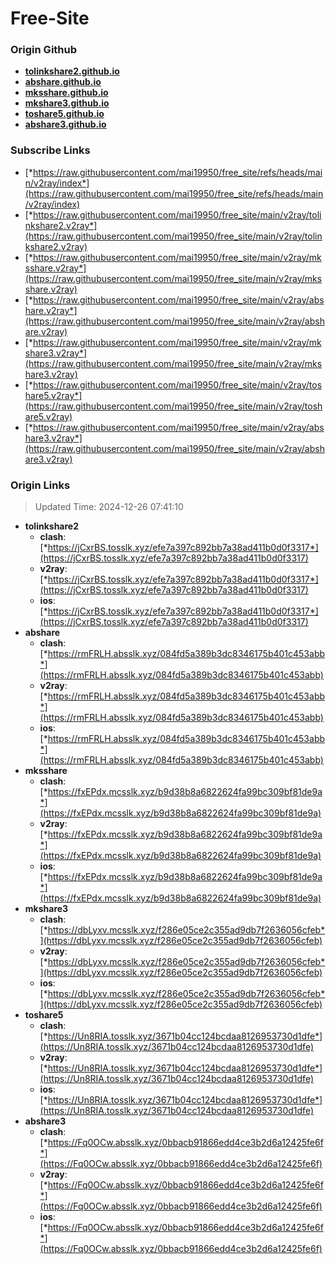# Free-Site

### Origin Github

- [**tolinkshare2.github.io**](https://github.com/tolinkshare2/tolinkshare2.github.io)
- [**abshare.github.io**](https://github.com/abshare/abshare.github.io)
- [**mksshare.github.io**](https://github.com/mksshare/mksshare.github.io)
- [**mkshare3.github.io**](https://github.com/mkshare3/mkshare3.github.io)
- [**toshare5.github.io**](https://github.com/toshare5/toshare5.github.io)
- [**abshare3.github.io**](https://github.com/abshare3/abshare3.github.io)

### Subscribe Links

- [*https://raw.githubusercontent.com/mai19950/free_site/refs/heads/main/v2ray/index*](https://raw.githubusercontent.com/mai19950/free_site/refs/heads/main/v2ray/index)
- [*https://raw.githubusercontent.com/mai19950/free_site/main/v2ray/tolinkshare2.v2ray*](https://raw.githubusercontent.com/mai19950/free_site/main/v2ray/tolinkshare2.v2ray)
- [*https://raw.githubusercontent.com/mai19950/free_site/main/v2ray/mksshare.v2ray*](https://raw.githubusercontent.com/mai19950/free_site/main/v2ray/mksshare.v2ray)
- [*https://raw.githubusercontent.com/mai19950/free_site/main/v2ray/abshare.v2ray*](https://raw.githubusercontent.com/mai19950/free_site/main/v2ray/abshare.v2ray)
- [*https://raw.githubusercontent.com/mai19950/free_site/main/v2ray/mkshare3.v2ray*](https://raw.githubusercontent.com/mai19950/free_site/main/v2ray/mkshare3.v2ray)
- [*https://raw.githubusercontent.com/mai19950/free_site/main/v2ray/toshare5.v2ray*](https://raw.githubusercontent.com/mai19950/free_site/main/v2ray/toshare5.v2ray)
- [*https://raw.githubusercontent.com/mai19950/free_site/main/v2ray/abshare3.v2ray*](https://raw.githubusercontent.com/mai19950/free_site/main/v2ray/abshare3.v2ray)

### Origin Links

> Updated Time: 2024-12-26 07:41:10

- **tolinkshare2**
  - **clash**: [*https://jCxrBS.tosslk.xyz/efe7a397c892bb7a38ad411b0d0f3317*](https://jCxrBS.tosslk.xyz/efe7a397c892bb7a38ad411b0d0f3317)
  - **v2ray**: [*https://jCxrBS.tosslk.xyz/efe7a397c892bb7a38ad411b0d0f3317*](https://jCxrBS.tosslk.xyz/efe7a397c892bb7a38ad411b0d0f3317)
  - **ios**: [*https://jCxrBS.tosslk.xyz/efe7a397c892bb7a38ad411b0d0f3317*](https://jCxrBS.tosslk.xyz/efe7a397c892bb7a38ad411b0d0f3317)
- **abshare**
  - **clash**: [*https://rmFRLH.absslk.xyz/084fd5a389b3dc8346175b401c453abb*](https://rmFRLH.absslk.xyz/084fd5a389b3dc8346175b401c453abb)
  - **v2ray**: [*https://rmFRLH.absslk.xyz/084fd5a389b3dc8346175b401c453abb*](https://rmFRLH.absslk.xyz/084fd5a389b3dc8346175b401c453abb)
  - **ios**: [*https://rmFRLH.absslk.xyz/084fd5a389b3dc8346175b401c453abb*](https://rmFRLH.absslk.xyz/084fd5a389b3dc8346175b401c453abb)
- **mksshare**
  - **clash**: [*https://fxEPdx.mcsslk.xyz/b9d38b8a6822624fa99bc309bf81de9a*](https://fxEPdx.mcsslk.xyz/b9d38b8a6822624fa99bc309bf81de9a)
  - **v2ray**: [*https://fxEPdx.mcsslk.xyz/b9d38b8a6822624fa99bc309bf81de9a*](https://fxEPdx.mcsslk.xyz/b9d38b8a6822624fa99bc309bf81de9a)
  - **ios**: [*https://fxEPdx.mcsslk.xyz/b9d38b8a6822624fa99bc309bf81de9a*](https://fxEPdx.mcsslk.xyz/b9d38b8a6822624fa99bc309bf81de9a)
- **mkshare3**
  - **clash**: [*https://dbLyxv.mcsslk.xyz/f286e05ce2c355ad9db7f2636056cfeb*](https://dbLyxv.mcsslk.xyz/f286e05ce2c355ad9db7f2636056cfeb)
  - **v2ray**: [*https://dbLyxv.mcsslk.xyz/f286e05ce2c355ad9db7f2636056cfeb*](https://dbLyxv.mcsslk.xyz/f286e05ce2c355ad9db7f2636056cfeb)
  - **ios**: [*https://dbLyxv.mcsslk.xyz/f286e05ce2c355ad9db7f2636056cfeb*](https://dbLyxv.mcsslk.xyz/f286e05ce2c355ad9db7f2636056cfeb)
- **toshare5**
  - **clash**: [*https://Un8RIA.tosslk.xyz/3671b04cc124bcdaa8126953730d1dfe*](https://Un8RIA.tosslk.xyz/3671b04cc124bcdaa8126953730d1dfe)
  - **v2ray**: [*https://Un8RIA.tosslk.xyz/3671b04cc124bcdaa8126953730d1dfe*](https://Un8RIA.tosslk.xyz/3671b04cc124bcdaa8126953730d1dfe)
  - **ios**: [*https://Un8RIA.tosslk.xyz/3671b04cc124bcdaa8126953730d1dfe*](https://Un8RIA.tosslk.xyz/3671b04cc124bcdaa8126953730d1dfe)
- **abshare3**
  - **clash**: [*https://Fq0OCw.absslk.xyz/0bbacb91866edd4ce3b2d6a12425fe6f*](https://Fq0OCw.absslk.xyz/0bbacb91866edd4ce3b2d6a12425fe6f)
  - **v2ray**: [*https://Fq0OCw.absslk.xyz/0bbacb91866edd4ce3b2d6a12425fe6f*](https://Fq0OCw.absslk.xyz/0bbacb91866edd4ce3b2d6a12425fe6f)
  - **ios**: [*https://Fq0OCw.absslk.xyz/0bbacb91866edd4ce3b2d6a12425fe6f*](https://Fq0OCw.absslk.xyz/0bbacb91866edd4ce3b2d6a12425fe6f)
